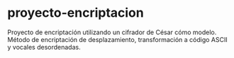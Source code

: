 # proyecto-encriptacion
Proyecto de encriptación utilizando un cifrador de César cómo modelo. Método de encriptación de desplazamiento, transformación a código ASCII y vocales desordenadas.

